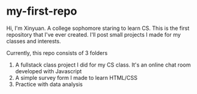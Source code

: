 # my-first-repo
Hi, I'm Xinyuan. A college sophomore staring to learn CS. This is the first repository that I've ever created. I'll post small projects I made for my classes and interests.

Currently, this repo consists of 3 folders
1. A fullstack class project I did for my CS class. It's an online chat room developed with Javascript
2. A simple survey form I made to learn HTML/CSS
3. Practice with data analysis 
